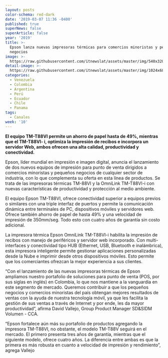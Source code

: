 ```yaml
---
layout: posts
color-schema: red-dark
date: '2019-03-07 11:36 -0400'
published: true
superNews: false
superArticle: false
year: '2019'
title: >-
  Epson lanza nuevas impresoras térmicas para comercios minoristas y pequeños
  negocios
image: >-
  https://raw.githubusercontent.com/itnewslat/assets/master/img/540x320/TMT88-p.jpg
detail-image: >-
  https://raw.githubusercontent.com/itnewslat/assets/master/img/1024x680/TMT88-g.jpg
categories:
  - Venezuela
  - Colombia
  - Argentina
  - Perú
  - Ecuador
  - Chile
  - Panama
tags:
  - Canales
week: '10'
---
```

**El equipo TM-T88VI permite un ahorro de papel hasta de 49%, mientras que el TM-T88VI- i, optimiza la impresión de recibos e incorpora un servidor Web, ambos ofrecen una alta calidad, productividad y conectividad.**

Epson, líder mundial en impresión e imagen digital, anuncia el lanzamiento de dos nuevos equipos de impresión para punto de venta dirigidos a comercios minoristas y pequeños negocios de cualquier sector de industria, con lo que complementa su oferta en esta línea de productos. Se trata de las impresoras térmicas TM-88VI y la OmniLink TM-T88VI-i con nuevas características de productividad y protección al medio ambiente.

El equipo Epson TM-T88VI, ofrece conectividad superior a equipos previos o similares con una triple interfaz de puertos y permite la comunicación dinámica entre terminales de PC, dispositivos móviles y servidores web. Ofrece también ahorro de papel de hasta 49% y una velocidad de impresión de 350mm/seg. Todo esto con cuatro años de garantía sin costo adicional.

La impresora térmica Epson OmniLink TM-T88VI-i habilita la impresión de recibos con manejo de periféricos y servidor web incorporado. Con multi-interfaces y conectividad tipo HUB (Ethernet, USB, Bluetooth e inalámbrica), esta impresora inteligente permite gestionar aplicaciones personalizadas desde la Nube e imprimir desde otros dispositivos móviles. Esto permite que los comerciantes ofrezcan la mejor experiencia a sus clientes. 

“Con el lanzamiento de las nuevas impresoras térmicas de Epson ampliamos nuestro portafolio de soluciones para punto de venta (POS, por sus siglas en inglés) en Colombia, lo que nos mantiene a la vanguardia en este segmento de mercado. Queremos contribuir a que los pequeños negocios y comercios minoristas del país obtengan mejores resultados de ventas con la ayuda de nuestra tecnología móvil, ya que les facilita la gestión de sus ventas a través de Internet y por ende, les da mayor productividad”, afirma David Vallejo, Group Product Manager SD&SIDM Volumen - CCA.

“Epson fortalece aún más su portafolio de productos agregando la impresora TM-T88VI, no obstante, el modelo TM-T88V seguirá en el mercado. El primero presenta tres años de garantía, mientras que el siguiente modelo, ofrece cuatro años. La diferencia entre ambas es que la primera es más robusta en cuanto a velocidad de impresión y rendimiento”, agrega Vallejo